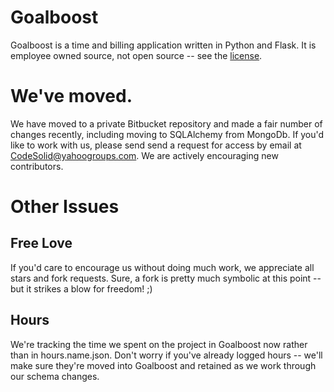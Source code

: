 # Goalboost
Goalboost is a time and billing application written in Python and Flask.  It is employee owned source, not open source -- see the [license](LICENSE.md).  

# We've moved.  
We have moved to a private Bitbucket repository and made a fair number of changes recently, including moving to SQLAlchemy from MongoDb. If you'd like to work with us, please send send a request for access by email at CodeSolid@yahoogroups.com.  We are actively encouraging new contributors.

# Other Issues
## Free Love
If you'd care to encourage us without doing much work, we appreciate all stars and fork requests.  Sure, a fork is pretty much symbolic at this point -- but it strikes a blow for freedom! ;)

## Hours
We're tracking the time we spent on the project in Goalboost now rather than in hours.name.json.  Don't worry if you've already logged hours -- we'll make sure they're moved  into Goalboost and retained as we work through our schema changes.

<!--
# Getting Started.

We'll need to rework that section and retest a bit once the 
You'll need Python 3 and MongoDb installed, as well as PIP3 if that doesn't come with your python3 distribution.  Once you have these, follow these steps:
Make sure the mongo service is running (mongod)
To install the dependencies run "pip3 install -r /path/to/requirements.txt" (requirements.txt is in the source code folder root).
Once you've done this you should be able to run the server in the source code root with the following command:

python3 manage.py runserver_debug

At this point you if all goes well you'll have a server running at http://localhost:5000.  Because we're running mongo no datbase setup is needed other than
to run the server -- collections will be created as we go along.

# Hours 
We keep track of our hours in [docs/hours.json](docs/hours.json)

# Time and Billing App (Specification -- First Try)

## Some Ideas / Competitors:

* [RocketMatter](https://www.rocketmatter.com/law-office-management-software/)
* [GetHarvest](https://www.getharvest.com)
* [Toggle](https://toggl.com)
* [Bill4Time](http://www.bill4time.com)
* [Foundation Time and Materials](http://www.foundationsoft.com/construction-software/time-material/) - construction
* [Chrometa](http://www.chrometa.com/)

See also the time and billing section of [this article](http://www.americanbar.org/publications/law_practice_magazine/2011/september_october/popular_cloud_computing_services_for_lawyers.html) re [Bill4Time](http://www.bill4time.com) and [Chrometa](http://www.chrometa.com/).

## Concepts:

* Team -- this is our customer's employees or associates, the folks doing the billing
* People -- "Subclasses" (conceptually) are TeamPeople (aka Users) or ClientPeople.  The difference will be modeled this way:
* 	"userCredentials" will be none on non-users, or will contain userCredentials for users.
* Client -- This is a company (or person) which we bill for services
* Projects / Matters - a body of work that can be billed separately or used for tracking.  Related to Clients / ClientPeople.
* Timers (Description, plus 1-N dates and times.  Second precision but may need rounding rules for invoices?)
* "Billable" -- can be a project, a company, or a person.  
* Invoices, which consist of invoice lines and reference a billable.
* InvoiceItem:
	* Is either a service or expense
	* Assumption for services is rate * hours = amount.  May elect to show hours and rates on invoice or not.
	* Contains a description of task (timer description), a short service title (e.g senior partner, designer, paralegal, etc.)
	* Edit form contains simple checkbox to exclude or not, edit controls for everything else to adjust (hours etc.)
* Rates:
	* Are either by Billable (client, project etc.) or by ServiceTitle (Senior Partner, Senior Partner Courtroom, etc.), or both.
-->